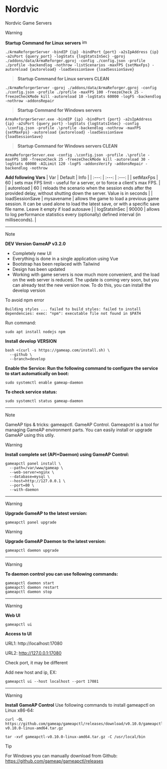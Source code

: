 # Nordvic
Nordvic Game Servers

> [!WARNING]
> **Startup Command for Linux servers** <img src="https://github.com/user-attachments/assets/d8466b51-0c36-412d-acd1-fb0a26b13e83" width="16" alt="image">




```
./ArmaReforgerServer -bindIP {ip} -bindPort {port} -a2sIpAddress {ip} -a2sPort {query_port} -logStats {logStatsInSec} -gproj ./addons/data/ArmaReforger.gproj -config ./config.json -profile ./profile -backendlog -nothrow -listScenarios -maxFPS {setMaxFps} -autoreload {autoreload} -loadSessionSave {loadSessionSave}
```
> **Startup Command for Linux servers CLEAN**
```
./ArmaReforgerServer -gproj ./addons/data/ArmaReforger.gproj -config ./config.json -profile ./profile -maxFPS 100 -freezeCheck 25 -freezeCheckMode kill -autoreload 10 -logStats 60000 -logFS -backendlog -nothrow -addonsRepair
```

> **Startup Command for Windows servers**

```
ArmaReforgerServer.exe -bindIP {ip} -bindPort {port} -a2sIpAddress {ip} -a2sPort {query_port} -logStats {logStatsInSec} -config .\config.json -profile .\profile -backendlog -nothrow -maxFPS {setMaxFps} -autoreload {autoreload} -loadSessionSave {loadSessionSave}
```
> **Startup Command for Windows servers CLEAN**
```
ArmaReforgerServer.exe -config .\config.json -profile .\profile -maxFPS 100 -freezeCheck 25 -freezeCheckMode kill -autoreload 30 -logStats 60000 -AILimit 120 -logFS -addonsVerify -addonsRepair -backendlog -nothrow
```
**Add following Vars**
| Var | Default | Info |
| :---:   | :---: | :---: |
| setMaxFps | 60 | sets max FPS limit - useful for a server, or to force a client's max FPS. |
| autoreload | 60 | reloads the scenario when the session ends after the provided delay, without shutting down the server. Value is in seconds |
| loadSessionSave | mysavename | allows the game to load a previous game session. It can be used alone to load the latest save, or with a specific save file name. Leave it empty if load autosave |
| logStatsInSec | 90000 | allows to log performance statistics every (optionally) defined interval (in milliseconds). |
*** 
> [!NOTE]
>**DEV Version GameAP v3.2.0**
>- Completely new UI
>- Everything is done in a single application using Vue
>- Bootstrap has been replaced with Tailwind
>- Design has been updated
>- Working with game servers is now much more convenient, and the load on the web server is reduced.
> The update is coming very soon, but you can already test the new version now. To do this, you can install the develop version

To avoid npm error

`
Building styles ...
failed to build styles: failed to install dependencies: exec: "npm": executable file not found in $PATH
`

Run command:
```
sudo apt install nodejs npm
```

**Install develop VERSION**
```
bash <(curl -s https://gameap.com/install.sh) \
  --github \
  --branch=develop
```
**Enable the Service: Run the following command to configure the service to start automatically on boot:**
```
sudo systemctl enable gameap-daemon
```
**To check service status:**
```
sudo systemctl status gameap-daemon
```
*** 
> [!NOTE]
> GameAP tips & tricks: gameapctl. GameAP Control. Gameapctrl is a tool for managing GameAP environment parts. You can easily install or upgrade GameAP using this utily.

> [!WARNING]
> **Install complete set (API+Daemon) using GameAP Control:**
```
gameapctl panel install \
  --path=/var/www/gameap \
  --web-server=nginx \
  --database=mysql \
  --host=http://127.0.0.1 \
  --port=80 \
  --with-daemon
```
***
> [!WARNING]
> **Upgrade GameAP to the latest version:**
```
gameapctl panel upgrade
```
> [!WARNING]
> **Upgrade GameAP Daemon to the latest version:**
```
gameapctl daemon upgrade
```
***
> [!WARNING]
> **To daemon control you can use following commands:**
```
gameapctl daemon start
gameapctl daemon restart
gameapctl daemon stop
```
***
> [!WARNING]
> **Web UI**
```
gameapctl ui
```
**Access to UI**

URL1: http://localhost:17080

URL2: http://127.0.0.1:17080

Check port, it may be different

Add new host and ip, EX:
```
gameapctl ui --host localhost --port 17081
```
***
> [!WARNING]
> **Install GameAP Control**
> Use following commands to install gameapctl on Linux x86-64:
```
curl -OL https://github.com/gameap/gameapctl/releases/download/v0.10.0/gameapctl-v0.10.0-linux-amd64.tar.gz
```
```
tar -xvf gameapctl-v0.10.0-linux-amd64.tar.gz -C /usr/local/bin
```
> [!TIP]
> For Windows you can manually download from Github: https://github.com/gameap/gameapctl/releases
